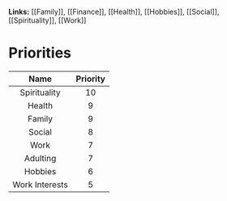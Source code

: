 **Links:** [[Family]], [[Finance]], [[Health]], [[Hobbies]], [[Social]], [[Spirituality]], [[Work]]

# Priorities
|      **Name**      |   **Priority**   |
|:--------------:|:------------:|
|  Spirituality  |      10      |
|     Health     |       9      |
|     Family     |       9      |
|     Social     |       8      |
|      Work      |       7      |
|    Adulting    |       7      |
|     Hobbies    |       6      |
| Work Interests |       5      |

